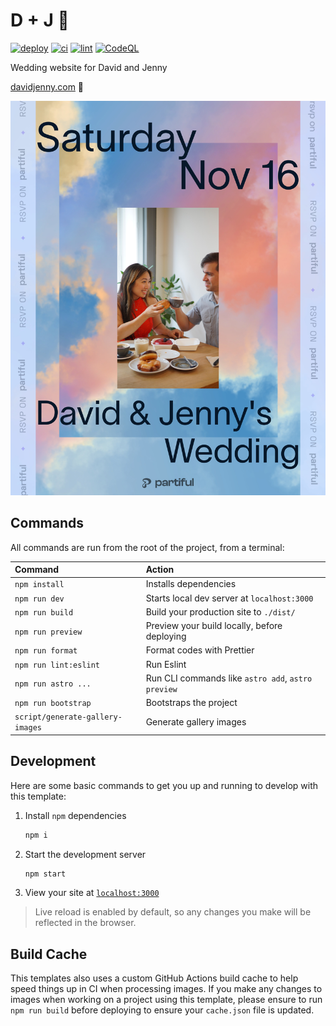 # D + J 💍

[![deploy](https://github.com/GrantBirki/gl/actions/workflows/deploy.yml/badge.svg)](https://github.com/GrantBirki/gl/actions/workflows/deploy.yml) [![ci](https://github.com/GrantBirki/gl/actions/workflows/ci.yml/badge.svg)](https://github.com/GrantBirki/gl/actions/workflows/ci.yml) [![lint](https://github.com/GrantBirki/gl/actions/workflows/lint.yml/badge.svg)](https://github.com/GrantBirki/gl/actions/workflows/lint.yml) [![CodeQL](https://github.com/GrantBirki/gl/actions/workflows/codeql-analysis.yml/badge.svg)](https://github.com/GrantBirki/gl/actions/workflows/codeql-analysis.yml)

Wedding website for David and Jenny

[davidjenny.com](https://davidjenny.com) 🔗

![homepage](src/assets/images/partiful.jpg)

## Commands

All commands are run from the root of the project, from a terminal:

| Command                          | Action                                             |
| :------------------------------- | :------------------------------------------------- |
| `npm install`                    | Installs dependencies                              |
| `npm run dev`                    | Starts local dev server at `localhost:3000`        |
| `npm run build`                  | Build your production site to `./dist/`            |
| `npm run preview`                | Preview your build locally, before deploying       |
| `npm run format`                 | Format codes with Prettier                         |
| `npm run lint:eslint`            | Run Eslint                                         |
| `npm run astro ...`              | Run CLI commands like `astro add`, `astro preview` |
| `npm run bootstrap`              | Bootstraps the project                             |
| `script/generate-gallery-images` | Generate gallery images                            |

## Development

Here are some basic commands to get you up and running to develop with this template:

1. Install `npm` dependencies

   ```bash
   npm i
   ```

2. Start the development server

   ```bash
   npm start
   ```

3. View your site at [`localhost:3000`](http://localhost:3000/)

> Live reload is enabled by default, so any changes you make will be reflected in the browser.

## Build Cache

This templates also uses a custom GitHub Actions build cache to help speed things up in CI when processing images. If you make any changes to images when working on a project using this template, please ensure to run `npm run build` before deploying to ensure your `cache.json` file is updated.
